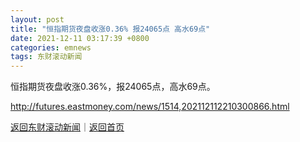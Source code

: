 ```yaml
---
layout: post
title: "恒指期货夜盘收涨0.36% 报24065点 高水69点"
date: 2021-12-11 03:17:39 +0800
categories: emnews
tags: 东财滚动新闻
---
```


恒指期货夜盘收涨0.36%，报24065点，高水69点。

<http://futures.eastmoney.com/news/1514,202112112210300866.html>

[返回东财滚动新闻](//finews.withounder.com/emnews/)｜[返回首页](//finews.withounder.com/)
